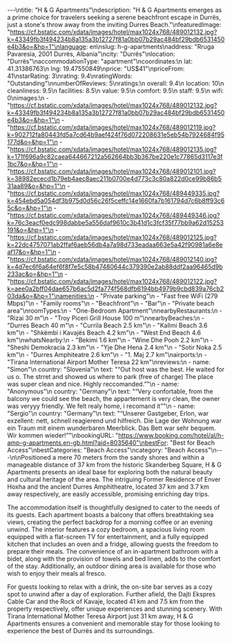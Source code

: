 ---\ntitle: "H & G Apartments"\ndescription: "H & G Apartments emerges as a prime choice for travelers seeking a serene beachfront escape in Durrës, just a stone's throw away from the inviting Durres Beach."\nfeaturedImage: "https://cf.bstatic.com/xdata/images/hotel/max1024x768/489012132.jpg?k=43349fb3f494234b8a135a3b12727f81a0bb07b29ac484bf29bdb6531450e4b3&o=&hp=1"\nlanguage: en\nslug: h-g-apartments\naddress: "Rruga Pavaresia, 2001 Durrës, Albania"\ncity: "Durrës"\nlocation: "Durrës"\naccommodationType: "apartment"\ncoordinates:\n  lat: 41.31386763\n  lng: 19.47550849\nprice: "US$41"\npriceFrom: 41\nstarRating: 3\nrating: 9.4\nratingWords: "Outstanding"\nnumberOfReviews: 5\nratings:\n  overall: 9.4\n  location: 10\n  cleanliness: 9.5\n  facilities: 8.5\n  value: 9.5\n  comfort: 9.5\n  staff: 9.5\n  wifi: 0\nimages:\n  - "https://cf.bstatic.com/xdata/images/hotel/max1024x768/489012132.jpg?k=43349fb3f494234b8a135a3b12727f81a0bb07b29ac484bf29bdb6531450e4b3&o=&hp=1"\n  - "https://cf.bstatic.com/xdata/images/hotel/max1024x768/489012119.jpg?k=902712fa80443fd5a7cd64b9aef424f76d072208631e5eb54b7924684f95177d&o=&hp=1"\n  - "https://cf.bstatic.com/xdata/images/hotel/max1024x768/489012135.jpg?k=171f696a9c82caea644667212a562664bb3b367be220e1c77865d3117e3f1bc7&o=&hp=1"\n  - "https://cf.bstatic.com/xdata/images/hotel/max1024x768/489012101.jpg?k=38982ececd1b79eb4aec8aec211b0700e4d773c3c80a822d0ce99b86b531aa89&o=&hp=1"\n  - "https://cf.bstatic.com/xdata/images/hotel/max1024x768/489449335.jpg?k=454ebd5a054df3b975d0d56c26f5ceffc14e1660fa7b161794d7c6b8ff93c65c&o=&hp=1"\n  - "https://cf.bstatic.com/xdata/images/hotel/max1024x768/489449346.jpg?k=76c3eacf0edc998dabbe5a556daf9610c3b41d1c3fcf35f77bb9a62d15253191&o=&hp=1"\n  - "https://cf.bstatic.com/xdata/images/hotel/max1024x768/489012125.jpg?k=22dc4757071ab2ffaf6aeb56db4a7a98d733eadaa663e5a42f90981a6e8eaf17&o=&hp=1"\n  - "https://cf.bstatic.com/xdata/images/hotel/max1024x768/489012140.jpg?k=4d7ec6f6a64ef6f8f7e5c58b47480644c379390e2ab88ddf2aa96465d9b233ac&o=&hp=1"\n  - "https://cf.bstatic.com/xdata/images/hotel/max1024x768/489012122.jpg?k=aee0a2bff04dae657b6ac5d2fa774f568dfb6194bb4979b9cbd839a76cb203da&o=&hp=1"\namenities:\n  - "Private parking"\n  - "Fast free WiFi (279 Mbps)"\n  - "Family rooms"\n  - "Beachfront"\n  - "Bar"\n  - "Private beach area"\nroomTypes:\n  - "One-Bedroom Apartment"\nnearbyRestaurants:\n  - "Rizai 30 m"\n  - "Troy Piceri Grill House 100 m"\nnearbyBeaches:\n  - "Durres Beach 40 m"\n  - "Currila Beach 2.5 km"\n  - "Kallmi Beach 3.6 km"\n  - "Shkëmbi i Kavajës Beach 4.2 km"\n  - "West End Beach 4.6 km"\nwhatsNearby:\n  - "Bekimi 1.6 km"\n  - "Wine Dhe Pooh 2.2 km"\n  - "Sheshi Demokracia 2.3 km"\n  - "Yje Dhe Hena 2.4 km"\n  - "Sotir Noka 2.5 km"\n  - "Durres Amphiteatre 2.6 km"\n  - "1. Maj 2.7 km"\nairports:\n  - "Tirana International Airport Mother Teresa 22 km"\nreviews:\n  - name: "Simon"\n    country: "Slovenia"\n    text: "“Out host was the best. He waited for us o. The strret and showed us where to park (free of charge)
The place was super clean and nice. Highly reccomanded.”"\n  - name: "Anonymous"\n    country: "Germany"\n    text: "“Very confortable, from the balcony we could see the beach, the appartement is very clean, the owner was veryyy friendly. We felt realy home, i recomand it”"\n  - name: "Sergio"\n    country: "Germany"\n    text: "“Unserer Gastgeber, Erlon, war exzellent: nett, schnell reagierend und hilfreich. Die Lage der Wohnung war ein Traum mit einem wunderbaren Meerblick. Das Bett war sehr bequem.
Wir kommen wieder!”"\nbookingURL: "https://www.booking.com/hotel/al/h-amp-g-apartments.en-gb.html?aid=8035640"\nbestFor: "Best for Beach Access"\nbestCategories: "Beach Access"\ncategory: "Beach Access"\n---\n\nPositioned a mere 70 meters from the sandy shores and within a manageable distance of 37 km from the historic Skanderbeg Square, H & G Apartments presents an ideal base for exploring both the natural beauty and cultural heritage of the area. The intriguing Former Residence of Enver Hoxha and the ancient Durres Amphitheatre, located 37 km and 3.7 km away respectively, are easily accessible, promising enriching day trips.

The accommodation itself is thoughtfully designed to cater to the needs of its guests. Each apartment boasts a balcony that offers breathtaking sea views, creating the perfect backdrop for a morning coffee or an evening unwind. The interior features a cozy bedroom, a spacious living room equipped with a flat-screen TV for entertainment, and a fully equipped kitchen that includes an oven and a fridge, allowing guests the freedom to prepare their meals. The convenience of an in-apartment bathroom with a bidet, along with the provision of towels and bed linen, adds to the comfort of the stay. Additionally, an outdoor dining area is available for those who wish to enjoy their meals al fresco.

For guests looking to relax with a drink, the on-site bar serves as a cozy spot to unwind after a day of exploration. Further afield, the Dajti Ekspres Cable Car and the Rock of Kavaje, located 41 km and 7.5 km from the property respectively, offer unique experiences and stunning scenery. With Tirana International Mother Teresa Airport just 31 km away, H & G Apartments ensures a convenient and memorable stay for those looking to experience the best of Durrës and its surroundings.